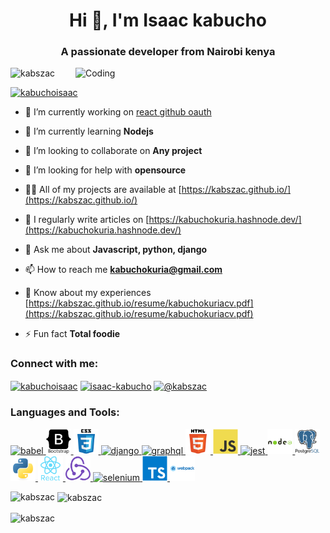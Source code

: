 <h1 align="center">Hi 👋, I'm Isaac kabucho</h1>
<h3 align="center">A passionate developer from Nairobi kenya</h3>
<img  align="right" alt="Coding" width="400"  src="https://encrypted-tbn0.gstatic.com/images?q=tbn:ANd9GcSiA0xI3vuwDmuAlR6ZW2Ud0jDlcFhNB5a5kq3t9iHY&s">

<p align="left"> <img src="https://komarev.com/ghpvc/?username=kabszac&label=Profile%20views&color=0e75b6&style=flat" alt="kabszac" /> </p>

<p align="left"> <a href="https://twitter.com/kabuchoisaac" target="blank"><img src="https://img.shields.io/twitter/follow/kabuchoisaac?logo=twitter&style=for-the-badge" alt="kabuchoisaac" /></a> </p>

- 🔭 I’m currently working on [react github oauth](https://github.com/kabszac/reactGithubOauth)

- 🌱 I’m currently learning **Nodejs**

- 👯 I’m looking to collaborate on **Any project**

- 🤝 I’m looking for help with **opensource**

- 👨‍💻 All of my projects are available at [https://kabszac.github.io/](https://kabszac.github.io/)

- 📝 I regularly write articles on [https://kabuchokuria.hashnode.dev/](https://kabuchokuria.hashnode.dev/)

- 💬 Ask me about **Javascript, python, django**

- 📫 How to reach me **kabuchokuria@gmail.com**

- 📄 Know about my experiences [https://kabszac.github.io/resume/kabuchokuriacv.pdf](https://kabszac.github.io/resume/kabuchokuriacv.pdf)

- ⚡ Fun fact **Total foodie**

<h3 align="left">Connect with me:</h3>
<p align="left">
<a href="https://twitter.com/kabuchoisaac" target="blank"><img align="center" src="https://raw.githubusercontent.com/rahuldkjain/github-profile-readme-generator/master/src/images/icons/Social/twitter.svg" alt="kabuchoisaac" height="30" width="40" /></a>
<a href="https://linkedin.com/in/isaac-kabucho" target="blank"><img align="center" src="https://raw.githubusercontent.com/rahuldkjain/github-profile-readme-generator/master/src/images/icons/Social/linked-in-alt.svg" alt="isaac-kabucho" height="30" width="40" /></a>
<a href="https://hashnode.com/@kabszac" target="blank"><img align="center" src="https://raw.githubusercontent.com/rahuldkjain/github-profile-readme-generator/master/src/images/icons/Social/hashnode.svg" alt="@kabszac" height="30" width="40" /></a>
</p>

<h3 align="left">Languages and Tools:</h3>
<p align="left"> <a href="https://babeljs.io/" target="_blank" rel="noreferrer"> <img src="https://www.vectorlogo.zone/logos/babeljs/babeljs-icon.svg" alt="babel" width="40" height="40"/> </a> <a href="https://getbootstrap.com" target="_blank" rel="noreferrer"> <img src="https://raw.githubusercontent.com/devicons/devicon/master/icons/bootstrap/bootstrap-plain-wordmark.svg" alt="bootstrap" width="40" height="40"/> </a> <a href="https://www.w3schools.com/css/" target="_blank" rel="noreferrer"> <img src="https://raw.githubusercontent.com/devicons/devicon/master/icons/css3/css3-original-wordmark.svg" alt="css3" width="40" height="40"/> </a> <a href="https://www.djangoproject.com/" target="_blank" rel="noreferrer"> <img src="https://cdn.worldvectorlogo.com/logos/django.svg" alt="django" width="40" height="40"/> </a> <a href="https://graphql.org" target="_blank" rel="noreferrer"> <img src="https://www.vectorlogo.zone/logos/graphql/graphql-icon.svg" alt="graphql" width="40" height="40"/> </a> <a href="https://www.w3.org/html/" target="_blank" rel="noreferrer"> <img src="https://raw.githubusercontent.com/devicons/devicon/master/icons/html5/html5-original-wordmark.svg" alt="html5" width="40" height="40"/> </a> <a href="https://developer.mozilla.org/en-US/docs/Web/JavaScript" target="_blank" rel="noreferrer"> <img src="https://raw.githubusercontent.com/devicons/devicon/master/icons/javascript/javascript-original.svg" alt="javascript" width="40" height="40"/> </a> <a href="https://jestjs.io" target="_blank" rel="noreferrer"> <img src="https://www.vectorlogo.zone/logos/jestjsio/jestjsio-icon.svg" alt="jest" width="40" height="40"/> </a> <a href="https://nodejs.org" target="_blank" rel="noreferrer"> <img src="https://raw.githubusercontent.com/devicons/devicon/master/icons/nodejs/nodejs-original-wordmark.svg" alt="nodejs" width="40" height="40"/> </a> <a href="https://www.postgresql.org" target="_blank" rel="noreferrer"> <img src="https://raw.githubusercontent.com/devicons/devicon/master/icons/postgresql/postgresql-original-wordmark.svg" alt="postgresql" width="40" height="40"/> </a> <a href="https://www.python.org" target="_blank" rel="noreferrer"> <img src="https://raw.githubusercontent.com/devicons/devicon/master/icons/python/python-original.svg" alt="python" width="40" height="40"/> </a> <a href="https://reactjs.org/" target="_blank" rel="noreferrer"> <img src="https://raw.githubusercontent.com/devicons/devicon/master/icons/react/react-original-wordmark.svg" alt="react" width="40" height="40"/> </a> <a href="https://redux.js.org" target="_blank" rel="noreferrer"> <img src="https://raw.githubusercontent.com/devicons/devicon/master/icons/redux/redux-original.svg" alt="redux" width="40" height="40"/> </a> <a href="https://www.selenium.dev" target="_blank" rel="noreferrer"> <img src="https://raw.githubusercontent.com/detain/svg-logos/780f25886640cef088af994181646db2f6b1a3f8/svg/selenium-logo.svg" alt="selenium" width="40" height="40"/> </a> <a href="https://www.typescriptlang.org/" target="_blank" rel="noreferrer"> <img src="https://raw.githubusercontent.com/devicons/devicon/master/icons/typescript/typescript-original.svg" alt="typescript" width="40" height="40"/> </a> <a href="https://webpack.js.org" target="_blank" rel="noreferrer"> <img src="https://raw.githubusercontent.com/devicons/devicon/d00d0969292a6569d45b06d3f350f463a0107b0d/icons/webpack/webpack-original-wordmark.svg" alt="webpack" width="40" height="40"/> </a> </p>

<p><img align="left" src="https://github-readme-stats.vercel.app/api/top-langs?username=kabszac&show_icons=true&locale=en&layout=compact" alt="kabszac" /></p>

<p>&nbsp;<img align="center" src="https://github-readme-stats.vercel.app/api?username=kabszac&show_icons=true&locale=en" alt="kabszac" /></p>

<p><img align="center" src="https://github-readme-streak-stats.herokuapp.com/?user=kabszac&" alt="kabszac" /></p>
